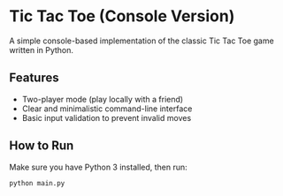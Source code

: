# Tic Tac Toe (Console Version)

A simple console-based implementation of the classic Tic Tac Toe game written in Python.

## Features
- Two-player mode (play locally with a friend)
- Clear and minimalistic command-line interface
- Basic input validation to prevent invalid moves

## How to Run
Make sure you have Python 3 installed, then run:

```bash
python main.py

